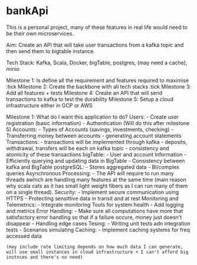 # bankApi

This is a personal project, many of these features in real life would need to be their own microservices.

Aim: Create an API that will take user transactions from a kafka topic and then send them to bigtable instance. 

Tech Stack: Kafka, Scala, Docker, bigTable, postgres, (may need a cache), minio

Milestone 1: Is define all the requirement and features required to maximise :tick
Milestone 2: Create the backbone with all tech stacks :tick
Milestone 3: Add all features + tests
Milestone 4: Create an API that will send transactions to kafka to test the durability
Milestone 5: Setup a cloud infrastructure either in GCP or AWS


Milestone 1:
    What do I want this application to do?
    Users:
        - Create user registration (basic information)
        - Authentication (Will do this after milestone 5)
    Accounts:
        - Types of Accounts (savings, investments, checking)
        - Transferring money between accounts
        - generating account statements
    Transactions:
        - transactions will be implemented through kafka
        - deposits, withdrawal, transfers will be each on kafka topic
        - consistency and atomicity of these transactions
    bigTable:
        - User and account Information
        - Efficiently querying and updating data in BigTable
        - Consistency between kafka and BigTable
    postgreSQL:
        - Stores aggregated data
        - BI/complex queries
    Asynchronous Processing:
        - The API will require to run many threads awhich are handling many features at the same time (main reason why scala cats as it has small light weight fibers as I can run many of them on a single thread).
    Security:
        - Implement secure communication using HTTPS
        - Protecting sensittive data in transit and at rest
    Monitoring and Telemetrics:
        - Integrate monitoring Tools for system health
        - Add logging and metrics
    Error Handling:
        - Make sure all computations have more that satisfactory error handling so that if a failure occure, money just doesn't disappear
        - Handling edge cases
    Tesing:
        - Writing unit tests adn integration tests
        - Scenarios simulating
    Caching: 
        - Implement caching systems for freq accessed data

    (may include rate limiting depends on how much data I can generate, will use small instances in cloud infrastructure + I can't afford big instnces and there's no need)
